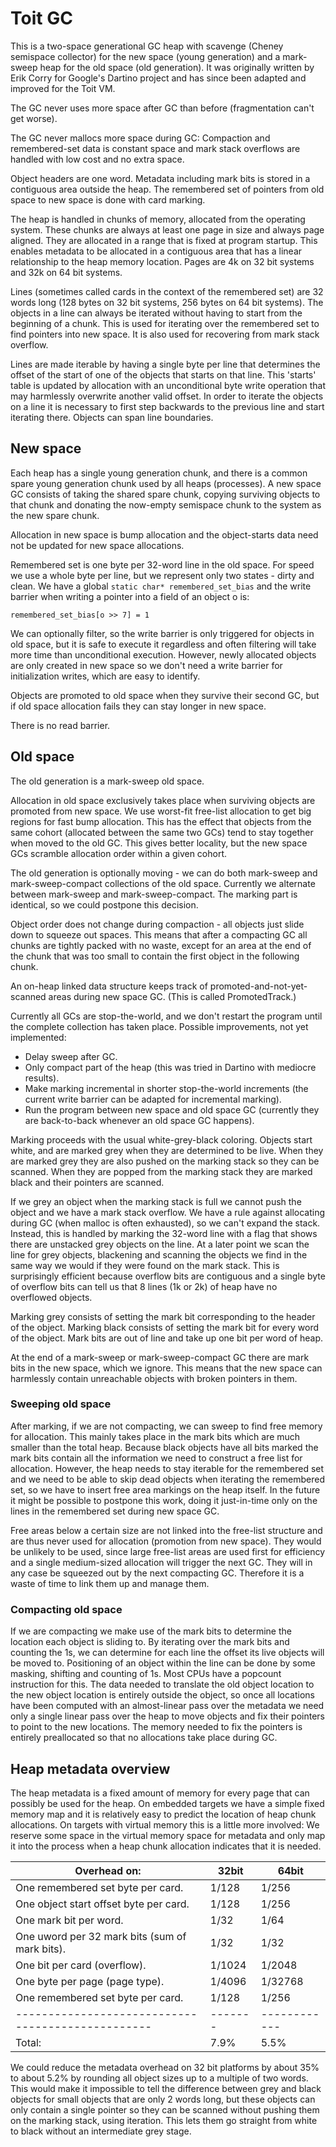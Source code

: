 # Toit GC

This is a two-space generational GC heap with scavenge (Cheney semispace
collector) for the new space (young generation) and a mark-sweep heap for
the old space (old generation).  It was originally written by Erik Corry
for Google's Dartino project and has since been adapted and improved for the
Toit VM.

The GC never uses more space after GC than before (fragmentation can't get
worse).

The GC never mallocs more space during GC: Compaction and remembered-set data is
constant space and mark stack overflows are handled with low cost and no
extra space.

Object headers are one word.  Metadata including mark bits is stored in a
contiguous area outside the heap.  The remembered set of pointers from
old space to new space is done with card marking.

The heap is handled in chunks of memory, allocated from the operating
system.  These chunks are always at least one page in size and always page
aligned.  They are allocated in a range that is fixed at program
startup.  This enables metadata to be allocated in a contiguous area
that has a linear relationship to the heap memory location.  Pages are
4k on 32 bit systems and 32k on 64 bit systems.

Lines (sometimes called cards in the context of the remembered set) are
32 words long (128 bytes on 32 bit systems, 256 bytes on 64 bit systems).
The objects in a line can always be iterated without having to start from
the beginning of a chunk.  This is used for iterating over the remembered
set to find pointers into new space.  It is also used for recovering from
mark stack overflow.

Lines are made iterable by having a single byte per line that determines
the offset of the start of one of the objects that starts on that line.
This 'starts' table is updated by allocation with an unconditional byte
write operation that may harmlessly overwrite another valid offset.  In order
to iterate the objects on a line it is necessary to first step backwards to the
previous line and start iterating there.  Objects can span line boundaries.

## New space

Each heap has a single young generation chunk, and there is a common
spare young generation chunk used by all heaps (processes).  A new space GC
consists of taking the shared spare chunk, copying
surviving objects to that chunk and donating the now-empty semispace
chunk to the system as the new spare chunk.

Allocation in new space is bump allocation and the object-starts data
need not be updated for new space allocations.

Remembered set is one byte per 32-word line in the old space.  For
speed we use a whole byte per line, but we represent only two states -
dirty and clean.  We have a global `static char* remembered_set_bias` and
the write barrier when writing a pointer into a field of an object o is:

```
remembered_set_bias[o >> 7] = 1
```

We can optionally filter, so the write barrier is only triggered for
objects in old space, but it is safe to execute it regardless and often
filtering will take more time than unconditional execution.  However,
newly allocated objects are only created in new space so we don't need a
write barrier for initialization writes, which are easy to identify.

Objects are promoted to old space when they survive their second GC,
but if old space allocation fails they can stay longer in new space.

There is no read barrier.

## Old space

The old generation is a mark-sweep old space.

Allocation in old space exclusively takes place when surviving objects are
promoted from new space.  We use worst-fit free-list allocation to get big
regions for fast bump allocation.  This has the effect that objects from the
same cohort (allocated between the same two GCs) tend to stay together when
moved to the old GC.  This gives better locality, but the new space GCs
scramble allocation order within a given cohort.

The old generation is optionally moving - we can do both mark-sweep and
mark-sweep-compact collections of the old space.  Currently we alternate
between mark-sweep and mark-sweep-compact.  The marking part is identical,
so we could postpone this decision.

Object order does not change during compaction - all objects just slide down to
squeeze out spaces.  This means that after a compacting GC all chunks are
tightly packed with no waste, except for an area at the end of the chunk that
was too small to contain the first object in the following chunk.

An on-heap linked data structure keeps track of
promoted-and-not-yet-scanned areas during new space GC.
(This is called PromotedTrack.)

Currently all GCs are stop-the-world, and we don't restart the program until
the complete collection has taken place.  Possible improvements, not yet
implemented:

* Delay sweep after GC.
* Only compact part of the heap (this was tried in Dartino with mediocre results).
* Make marking incremental in shorter stop-the-world increments (the current write barrier can be adapted for incremental marking).
* Run the program between new space and old space GC (currently they are back-to-back whenever an old space GC happens).

Marking proceeds with the usual white-grey-black coloring.  Objects start white,
and are marked grey when they are determined to be live.  When they are marked
grey they are also pushed on the marking stack so they can be scanned.  When they are
popped from the marking stack they are marked black and their pointers are scanned.

If we grey an object when the marking stack is full we cannot push the object
and we have a mark stack overflow.  We have a rule against allocating during
GC (when malloc is often exhausted), so we can't expand the stack.  Instead,
this is handled by marking the 32-word line
with a flag that shows there are unstacked grey objects on the line.  At a later
point we scan the line for grey objects, blackening and scanning the objects we
find in the same way we would if they were found on the mark stack.  This is
surprisingly efficient because overflow bits are contiguous and a single byte of
overflow bits can tell us that 8 lines (1k or 2k) of heap have no overflowed
objects.

Marking grey consists of setting the mark bit corresponding to the header of
the object.  Marking black consists of setting the mark bit for every word of
the object.  Mark bits are out of line and take up one bit per word of heap.

At the end of a mark-sweep or mark-sweep-compact GC there are mark bits in the
new space, which we ignore.  This means that the new space can harmlessly
contain unreachable objects with broken pointers in them.

### Sweeping old space

After marking, if we are not compacting, we can sweep to find free memory for
allocation.  This mainly takes place in the mark bits which are much smaller
than the total heap.  Because black objects have all bits marked the mark
bits contain all the information we need to construct a free list for allocation.
However, the heap needs to stay iterable for the remembered set and we
need to be able to skip dead objects when iterating the remembered set, so we
have to insert free area markings on the heap itself.  In the future it might be
possible to postpone this work, doing it just-in-time only on the lines in the
remembered set during new space GC.

Free areas below a certain size are not linked into the free-list structure
and are thus never used for allocation (promotion from new space).  They would
be unlikely to be used, since large free-list areas are used first for
efficiency and a single medium-sized allocation will trigger the next GC.  They
will in any case be squeezed out by the next compacting GC.  Therefore it is a
waste of time to link them up and manage them.

### Compacting old space

If we are compacting we make use of the mark bits to determine the location each
object is sliding to.  By iterating over the mark bits and counting the 1s, we
can determine for each line the offset its live objects will be moved to.
Positioning of an object within the line can be done by some masking, shifting
and counting of 1s.  Most CPUs have a popcount instruction for this.  The data
needed to translate the old object location to the new object location is entirely
outside the object, so once all locations have been computed with an
almost-linear pass over the metadata we need only a single linear pass over the
heap to move objects and fix their pointers to point to the new locations.  The
memory needed to fix the pointers is entirely preallocated so that no allocations
take place during GC.

## Heap metadata overview

The heap metadata is a fixed amount of memory for every page that can
possibly be used for the heap.  On embedded targets we have a simple fixed
memory map and it is relatively easy to predict the location of heap chunk
allocations.  On targets with virtual memory this is a little more involved:
We reserve some space in the virtual memory space for metadata and only map
it into the process when a heap chunk allocation indicates that it is needed.

|                     Overhead on:                | 32bit |  64bit     |
|-------------------------------------------------|-------|------------|
| One remembered set byte per card.               | 1/128 |  1/256     |
| One object start offset byte per card.          | 1/128 |  1/256     |
| One mark bit per word.                          | 1/32  |  1/64      |
| One uword per 32 mark bits (sum of mark bits).  | 1/32  |  1/32      |
| One bit per card (overflow).                    | 1/1024|  1/2048    |
| One byte per page (page type).                  | 1/4096|  1/32768   |
| One remembered set byte per card.               | 1/128 |  1/256     |
|-------------------------------------------------|-------|------------|
| Total:                                          |  7.9% |  5.5%      |

We could reduce the metadata overhead on 32 bit platforms by about 35% to about
5.2% by rounding all object sizes up to a multiple of two words.  This would
make it impossible to tell the difference between grey and black objects
for small objects that are only 2 words long, but these objects can only contain
a single pointer so they can be scanned without pushing them on the marking
stack, using iteration.  This lets them go straight from white to black without
an intermediate grey stage.
